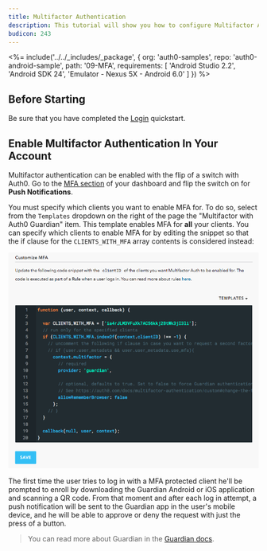 ```yaml
---
title: Multifactor Authentication
description: This tutorial will show you how to configure Multifactor Authentication (MFA) via Guardian app.
budicon: 243
---
```


<%= include('../../_includes/_package', {
  org: 'auth0-samples',
  repo: 'auth0-android-sample',
  path: '09-MFA',
  requirements: [
    'Android Studio 2.2',
    'Android SDK 24',
    'Emulator - Nexus 5X - Android 6.0'
  ]
}) %>

## Before Starting

Be sure that you have completed the [Login](01-login.md) quickstart.

## Enable Multifactor Authentication In Your Account

Multifactor authentication can be enabled with the flip of a switch with Auth0. Go to the [MFA section](${manage_url}/#/guardian) of your dashboard and flip the switch on for **Push Notifications**.

You must specify which clients you want to enable MFA for. To do so, select from the `Templates` dropdown on the right of the page the "Multifactor with Auth0 Guardian" item. This template enables MFA for **all** your clients. You can specify which clients to enable MFA for by editing the snippet so that the if clause for the `CLIENTS_WITH_MFA` array contents is considered instead:

![MFA Rule Screenshot](/media/articles/mfa/mfa-native/mfa-native-guardian.png)

The first time the user tries to log in with a MFA protected client he'll be prompted to enroll by downloading the Guardian Android or iOS application and scanning a QR code. From that moment and after each log in attempt, a push notification will be sent to the Guardian app in the user's mobile device, and he will be able to approve or deny the request with just the press of a button.


> You can read more about Guardian in the [Guardian docs](https://auth0.com/docs/multifactor-authentication/guardian/user-guide).
